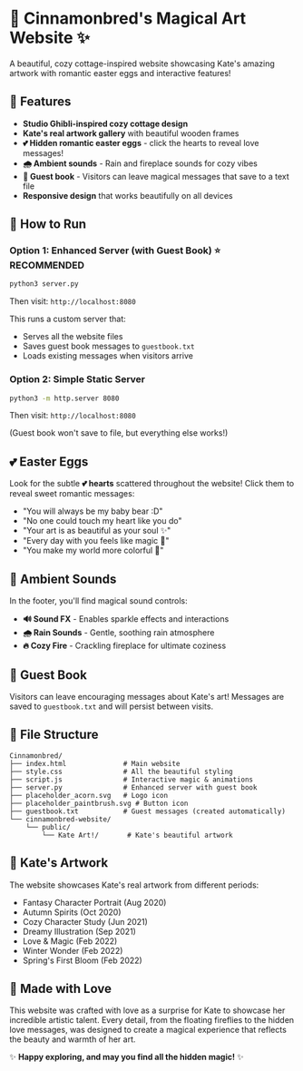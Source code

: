# 🎨 Cinnamonbred's Magical Art Website ✨

A beautiful, cozy cottage-inspired website showcasing Kate's amazing artwork with romantic easter eggs and interactive features!

## 🌟 Features

- **Studio Ghibli-inspired cozy cottage design**
- **Kate's real artwork gallery** with beautiful wooden frames
- **💕 Hidden romantic easter eggs** - click the hearts to reveal love messages!
- **🌧️ Ambient sounds** - Rain and fireplace sounds for cozy vibes
- **💝 Guest book** - Visitors can leave magical messages that save to a text file
- **Responsive design** that works beautifully on all devices

## 🚀 How to Run

### Option 1: Enhanced Server (with Guest Book) ⭐ RECOMMENDED
```bash
python3 server.py
```
Then visit: `http://localhost:8080`

This runs a custom server that:
- Serves all the website files
- Saves guest book messages to `guestbook.txt`
- Loads existing messages when visitors arrive

### Option 2: Simple Static Server
```bash
python3 -m http.server 8080
```
Then visit: `http://localhost:8080`

(Guest book won't save to file, but everything else works!)

## 💕 Easter Eggs

Look for the subtle **💕 hearts** scattered throughout the website! Click them to reveal sweet romantic messages:

- "You will always be my baby bear :D"
- "No one could touch my heart like you do"
- "Your art is as beautiful as your soul ✨"
- "Every day with you feels like magic 💫" 
- "You make my world more colorful 🌈"

## 🎵 Ambient Sounds

In the footer, you'll find magical sound controls:
- **🔊 Sound FX** - Enables sparkle effects and interactions
- **🌧️ Rain Sounds** - Gentle, soothing rain atmosphere
- **🔥 Cozy Fire** - Crackling fireplace for ultimate coziness

## 💝 Guest Book

Visitors can leave encouraging messages about Kate's art! Messages are saved to `guestbook.txt` and will persist between visits.

## 📁 File Structure

```
Cinnamonbred/
├── index.html              # Main website
├── style.css               # All the beautiful styling
├── script.js               # Interactive magic & animations
├── server.py               # Enhanced server with guest book
├── placeholder_acorn.svg   # Logo icon
├── placeholder_paintbrush.svg # Button icon
├── guestbook.txt           # Guest messages (created automatically)
└── cinnamonbred-website/
    └── public/
        └── Kate Art!/       # Kate's beautiful artwork
```

## 🎨 Kate's Artwork

The website showcases Kate's real artwork from different periods:
- Fantasy Character Portrait (Aug 2020)
- Autumn Spirits (Oct 2020)
- Cozy Character Study (Jun 2021)
- Dreamy Illustration (Sep 2021)
- Love & Magic (Feb 2022)
- Winter Wonder (Feb 2022)
- Spring's First Bloom (Feb 2022)

## 💫 Made with Love

This website was crafted with love as a surprise for Kate to showcase her incredible artistic talent. Every detail, from the floating fireflies to the hidden love messages, was designed to create a magical experience that reflects the beauty and warmth of her art.

✨ **Happy exploring, and may you find all the hidden magic!** ✨ 